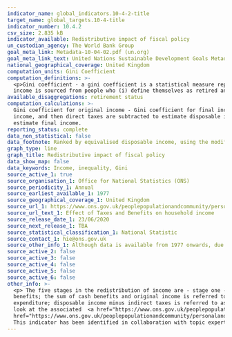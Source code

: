 ```yaml
---
indicator_name: global_indicators.10-4-2-title
target_name: global_targets.10-4-title
indicator_number: 10.4.2
csv_size: 2.835 kB
indicator_available: Redistributive impact of fiscal policy 
un_custodian_agency: The World Bank Group
goal_meta_link: Metadata-10-04-02.pdf (un.org)
goal_meta_link_text: United Nations Sustainable Development Goals Metadata
national_geographical_coverage: United Kingdom
computation_units: Gini Coefficient
computation_definitions: >-
  <p>Gini coefficient - a gini coefficient is a statistical measure representing income or wealth inequality, where a higher number means higher levels of inequality. </p> <p> 'Retired' refers to anyone living in a retired household. A retired household is one where more than 50% of its
  income is sourced from people who (i) define themselves as retired and are aged over 50, OR (ii) define themselves as “Sick/Injured”, not seeking work and aged at or above the State Pension Age (SPA). </p>
available_disaggregations: retirement status 
computation_calculations: >-
  Gini coefficient for original income - Gini coefficient for final income. Original income includes all sources of income from employment, private pensions, investments and other non-government sources. The receipt of cash benefits is then added to original income to estimate gross
  income, and then direct taxes are subtracted to estimate disposable income. Indirect taxes (for example, VAT, alcohol duties and so on) are further subtracted to form post-tax income, and finally benefits-in-kind (for example, state education, National Health Service) are added to
  estimate final income.
reporting_status: complete
data_non_statistical: false
data_footnote: Ranked by equivalised disposable income, using the modified-OECD scale.
graph_type: line
graph_title: Redistributive impact of fiscal policy 
data_show_map: false
data_keywords: Income, inequality, Gini 
source_active_1: true
source_organisation_1: Office for National Statistics (ONS)
source_periodicity_1: Annual
source_earliest_available_1: 1977
source_geographical_coverage_1: United Kingdom
source_url_1: https://www.ons.gov.uk/peoplepopulationandcommunity/personalandhouseholdfinances/incomeandwealth/datasets/theeffectsoftaxesandbenefitsonhouseholdincomefinancialyearending2014
source_url_text_1: Effect of Taxes and Benefits on household income
source_release_date_1: 23/06/2020
source_next_release_1: TBA
source_statistical_classification_1: National Statistic
source_contact_1: hie@ons.gov.uk
source_other_info_1: Although data is available from 1977 onwards, due to a change in the methodology adjusting for top earners, we only use data from 2001/2002 onwards to report against this indicator. 
source_active_2: false
source_active_3: false
source_active_4: false
source_active_5: false
source_active_6: false
other_info: >-
  <p> The five stages in the redistribution of income are - stage one - household members begin with income from employment, private pensions, investments and other non-government sources; this is referred to as "original income"</p> <p> stage two - households then receive income from cash
  benefits; the sum of cash benefits and original income is referred to as "gross income" </p> <p> stage three - households then pay direct taxes; direct taxes, when subtracted from gross income, are referred to as "disposable income" </p> <p> stage four - indirect taxes are then paid via
  expenditure; disposable income minus indirect taxes is referred to as "post-tax income"</p><p>stage five - households finally receive a benefit from services (benefits-in-kind); benefits-in-kind plus post-tax income is referred to as "final income" </p> <p>  For more information please
  look at the associated  <a href="https://www.ons.gov.uk/peoplepopulationandcommunity/personalandhouseholdfinances/incomeandwealth/bulletins/theeffectsoftaxesandbenefitsonhouseholdincome/financialyearending2019"> publciation </a> and  <a
  href="https://www.ons.gov.uk/peoplepopulationandcommunity/personalandhouseholdfinances/incomeandwealth/articles/theeffectsoftaxesandbenefitsonhouseholdincome/financialyearending2019"> the Quality  and Methodology Information </a></p>  Data follows the UN specification for this indicator.
  This indicator has been identified in collaboration with topic experts.
---
```

